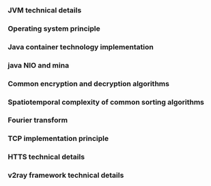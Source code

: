 

### JVM technical details

### Operating system principle

### Java container technology implementation

### java NIO and mina

### Common encryption and decryption algorithms
### Spatiotemporal complexity of common sorting algorithms
### Fourier transform
### TCP implementation principle
### HTTS technical details
### v2ray framework technical details


